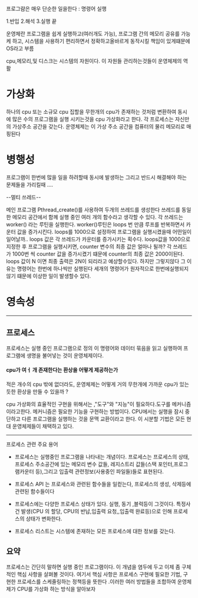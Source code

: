 프로그럄은 매우 단순한 일을한다 : 명령어 실행

1.반입 2.해석 3.실행
끝

운영체란 프로그램을 쉽게 실행하고(여러개도 가능), 프로그램 간의 메모리 공유를 가능케 하고,
시스템을 사용하기 편리하면서 정확하고올바르게 동작시킬 책임이 있게떄문에 OS라고 부름

cpu,메모리,및 디스크는 시스템의 자원이다. 이 자원들 관리하는것들이 운영체제의 역활

# 가상화

하나의 cpu 또는 소규모 cpu 집할을 무한개의 cpu가 존재하는 것처럼 변환하여 동시에 많은 수의 프로그램을 실행
시키는것을 cpu 가상화라고 한다.
각 프로세스는 자신만의 가상주소 공간을 갖는다. 운영체제는 이 가상 주소 공간을 컴퓨터의 물리 메모리로 매핑된다

# 병행성

프로그램이 한번에 많을 일을 하려할때 동시에 발생하는 그리고 반드시 해결해야 하는 문제들을 가리킬때 ....

--멀티 쓰레드--

메인 프로그램 Pthread_create()를 사용하여 두개의 쓰레드를 생성한다
쓰레드를 동일한 메모리 공간에서 함께 실행 중인 여러 개의 함수라고 생각할 수 있다.
각 쓰레드는 worker() 라는 루틴을 실행한다.
worker()루틴은 loops 번 만큼 루프를 반복하면서 카운터 값을 증가시킨다.
loops를 1000으로 설정하여 프로그램을 실행시켰을때 어떤일이 일어날까..
loops 값은 각 쓰레드가 카운터를 증가시키는 획수다.
loops값을 1000으로 지정한 후 프로그램을 실행시키면,
counter 변수의 최종 값은 얼마나 될까?
각 쓰레드가 1000번 씩 counter 값을 증가시켰기 떄문에 counter의 최종 값은 2000이된다.
loops 값이 N 이면 최종 출력은 2N이 되리라고 예상할수있다.
하지만 그렇지않다 그 이유는
명령어는 한번에 하나씩만 실행된다
세개의 명령어가 원자적으로 한번에실행되지않기 떄문에 이상한 일이 발생할수 있다.

# 영속성

---

## 프로세스

프로세스는 실행 중인 프로그램으로 정의
이 명령어와 데이터 묶음을 읽고 실행하여 프로그램에 생명을 불어넣는 것이 운영체제이다.

#### cpu가 여ㅓ 개 존재한다는 환상을 어떻게 제공하는가

적은 개수의 cpu 밖에 없더라도, 운영체제는 어떻게 거의 무한개에 가까운 cpu가 있는 듯한 환상을 만들 수 있을까 ?

cpu 가상화의 효율적인 구현을 위해서는 ,"도구"와 "지능"이 필요하다.도구를 메커니즘이라고한다. 메커니즘은 필요한 기능을 구현하는
방법이다. CPU에서는 실행을 잠시 중단하고 다른 프로그램을 실행하는 것을 문맥 교환이라고 한다. 이 시분할
기법은 모든 현대 운영체제들이 채택하고 있다.

---

프로세스 관련 주요 용어

- 프로세스는 실행중인 프로그램을 나타내는 개념이다. 프로세스는 프로세스의 상태, 프로세스 주소공간에 있는 메모리 변수 값들,
  레지스트리 값들(스택 포인터,프로그램카운터 등),그리고 입출력 관련정보(사용중인 파일들)들로 표현된다.

- 프로세스 API 는 프로세스와 관련된 함수들을 일컫는다,
  프로세스의 생성, 삭제등에 관련된 함수들이다

- 프로세스에는 다양한 프로세스 상태가 있다. 실행, 동기 ,블럭등이 그것이다.
  특정사건 발생(CPU 의 할당, CPU의 반납,입출력 요청,,입출력 완료등)으로 인해 프로세스의 상태가 변화한다.
- 프로세스 리스트는 시스템에 존재하는 모든 프로세스에 대한 정보를 갖는다.

  ##

## 요약

프로세스는 간단히 말하면 실행 중인 프로그램이다. 이 개념을 염두에 두고 이제 좀 구체적인 핵심 사항을 살펴볼 것이다.
여기서 핵심 사항은 프로세스 구현에 필요한 기법, 구현한 프로세스를 스케줄링하는 정책등을 뜻한다 .이러한 여러 방법들을 조합하여 운영체제가
CPU를 가상화 하는 방식을 알아보자
